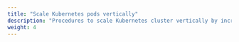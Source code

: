 ```yaml
---
title: "Scale Kubernetes pods vertically"
description: "Procedures to scale Kubernetes cluster vertically by increasing CPU and memory limits"
weight: 4
---
```

